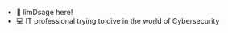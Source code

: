 - 👋 limDsage here!
- 💻 IT professional trying to dive in the world of Cybersecurity
  
<!---
limdsage/limdsage is a ✨ special ✨ repository because its `README.md` (this file) appears on your GitHub profile.
You can click the Preview link to take a look at your changes.
--->
